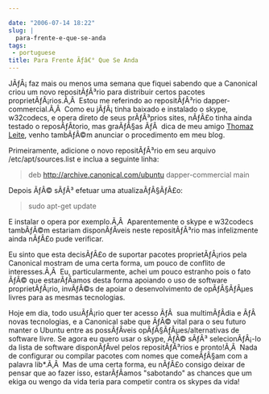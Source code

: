 ```yaml
---

date: "2006-07-14 18:22"
slug: |
  para-frente-e-que-se-anda
tags:
 - portuguese
title: Para Frente Ãƒâ€° Que Se Anda
---
```


JÃƒÂ¡ faz mais ou menos uma semana que fiquei sabendo que a Canonical
criou um novo repositÃƒÂ³rio para distribuir certos pacotes
proprietÃƒÂ¡rios.Ã‚Â  Estou me referindo ao repositÃƒÂ³rio
dapper-commercial.Ã‚Â  Como eu jÃƒÂ¡ tinha baixado e instalado o skype,
w32codecs, e opera direto de seus prÃƒÂ³prios sites, nÃƒÂ£o tinha ainda
testado o reposÃƒÂ­torio, mas graÃƒÂ§as ÃƒÂ  dica de meu amigo [Thomaz
Leite](http://blog.thomazleite.com/articles/2006/07/09/novo-reposit%C3%B3rio-dapper-commercial-no-ubuntu-linux),
venho tambÃƒÂ©m anunciar o procedimento em meu blog.

Primeiramente, adicione o novo repositÃƒÂ³rio em seu arquivo
/etc/apt/sources.list e inclua a seguinte linha:

> deb <http://archive.canonical.com/ubuntu> dapper-commercial main

Depois ÃƒÂ© sÃƒÂ³ efetuar uma atualizaÃƒÂ§ÃƒÂ£o:

> sudo apt-get update

E instalar o opera por exemplo.Ã‚Â  Aparentemente o skype e w32codecs
tambÃƒÂ©m estariam disponÃƒÂ­veis neste repositÃƒÂ³rio mas infelizmente
ainda nÃƒÂ£o pude verificar.

Eu sinto que esta decisÃƒÂ£o de suportar pacotes proprietÃƒÂ¡rios pela
Canonical mostram de uma certa forma, um pouco de conflito de
interesses.Ã‚Â  Eu, particularmente, achei um pouco estranho pois o fato
ÃƒÂ© que estarÃƒÂ­amos desta forma apoiando o uso de software
proprietÃƒÂ¡rio, invÃƒÂ©s de apoiar o desenvolvimento de opÃƒÂ§ÃƒÂµes
livres para as mesmas tecnologias.

Hoje em dia, todo usuÃƒÂ¡rio quer ter acesso ÃƒÂ  sua multimÃƒÂ­dia e
ÃƒÂ  novas tecnologias, e a Canonical sabe que ÃƒÂ© vital para o seu
futuro manter o Ubuntu entre as possÃƒÂ­veis opÃƒÂ§ÃƒÂµes/alternativas
de software livre. Se agora eu quero usar o skype, ÃƒÂ© sÃƒÂ³
selecionÃƒÂ¡-lo da lista de software disponÃƒÂ­vel pelos repositÃƒÂ³rios
e pronto!Ã‚Â  Nada de configurar ou compilar pacotes com nomes que
comeÃƒÂ§am com a palavra lib\*.Ã‚Â  Mas de uma certa forma, eu nÃƒÂ£o
consigo deixar de pensar que ao fazer isso, estarÃƒÂ­amos "sabotando" as
chances que um ekiga ou wengo da vida teria para competir contra os
skypes da vida!
